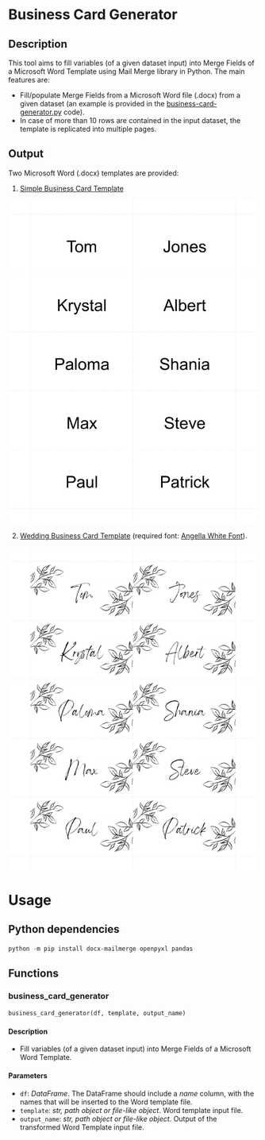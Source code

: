 <meta name='keywords' content='Microsoft Word, Merge Fields, Business Card, Wedding Business Card, MailMerge, python'>

# Business Card Generator

## Description

This tool aims to fill variables (of a given dataset input) into Merge Fields of a Microsoft Word Template using Mail Merge library in Python. The main features are:
- Fill/populate Merge Fields from a Microsoft Word file (.docx) from a given dataset (an example is provided in the [business-card-generator.py](business-card-generator.py) code).
- In case of more than 10 rows are contained in the input dataset, the template is replicated into multiple pages.

## Output

Two Microsoft Word (.docx) templates are provided:
1. [Simple Business Card Template](templates/simple_business_card_template.docx)

<p align="center">
<img src="examples/simple_business_card_template_output.png" alt="Output" width=510 high=720>
</p>

2. [Wedding Business Card Template](templates/wedding_business_card_template.docx) (required font: [Angella White Font](https://www.dafont.com/angella-white.font)).

<p align="center">
<img src="examples/wedding_business_card_template_output.png" alt="Output" width=510 high=720>
</p>


# Usage

## Python dependencies

```.ps1
python -m pip install docx-mailmerge openpyxl pandas
```

## Functions

### business_card_generator
```.py
business_card_generator(df, template, output_name)
```

#### Description
- Fill variables (of a given dataset input) into Merge Fields of a Microsoft Word Template.

#### Parameters
- `df`: *DataFrame*. The DataFrame should include a *name* column, with the names that will be inserted to the Word template file.
- `template`: *str, path object or file-like object*. Word template input file.
- `output_name`: *str, path object or file-like object*. Output of the transformed Word Template input file.
